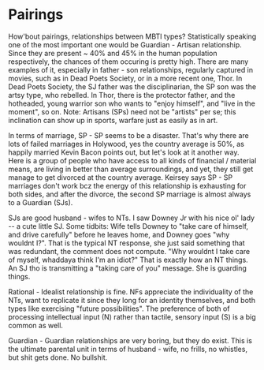 # Pairings

How'bout pairings, relationships between MBTI types? Statistically speaking one of the most important one would be Guardian - Artisan relationship. Since they are present ~ 40% and 45% in the human population respectively, the chances of them occuring is pretty high. There are many examples of it, especially in father - son relationships, regularly captured in movies, such as in Dead Poets Society, or in a more recent one, Thor. In Dead Poets Society, the SJ father was the disciplinarian, the SP son was the artsy type, who rebelled. In Thor, there is the protector father, and the hotheaded, young warrior son who wants to "enjoy himself", and "live in the moment", so on. Note: Artisans (SPs) need not be "artists" per se; this inclination can show up in sports, warfare just as easily as in art.

In terms of marriage, SP - SP seems to be a disaster. That's why there are lots of failed marriages in Holywood, yes the country average is 50%, as happily married Kevin Bacon points out, but let's look at it another way. Here is a group of people who have access to all kinds of financial / material means, are living in better than average surroundings, and yet, they still get manage to get divorced at the country average. Keirsey says SP - SP marriages don't work bcz the energy of this relationship is exhausting for both sides, and after the divorce, the second SP marriage is almost always to a Guardian (SJs).

SJs are good husband - wifes to NTs. I saw Downey Jr with his nice ol' lady -- a cute little SJ. Some tidbits: Wife tells Downey to "take care of himself, and drive carefully" before he leaves home, and Downey goes "why wouldnt I?". That is the typical NT response, she just said something that was redundant, the comment does not compute. "Why wouldnt I take care of myself, whaddaya think I'm an idiot?" That is exactly how an NT things. An SJ tho is transmitting a "taking care of you" message. She is guarding things.

Rational - Idealist relationship is fine. NFs appreciate the individuality of the NTs, want to replicate it since they long for an identity themselves, and both types like exercising "future possibilities". The preference of both of processing intellectual input (N) rather than tactile, sensory input (S) is a big common as well.

Guardian - Guardian relationships are very boring, but they do exist. This is the ultimate parental unit in terms of husband - wife, no frills, no whistles, but shit gets done. No bullshit.
